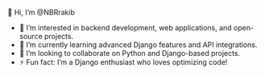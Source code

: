 👋 Hi, I’m @NBRrakib

- 👀 I’m interested in backend development, web applications, and open-source projects.
- 🌱 I’m currently learning advanced Django features and API integrations.
- 💞️ I’m looking to collaborate on Python and Django-based projects.
- ⚡ Fun fact: I’m a Django enthusiast who loves optimizing code!

<!---
NBRrakib/NBRrakib is a ✨ special ✨ repository because its `README.md` (this file) appears on your GitHub profile.
You can click the Preview link to take a look at your changes.
--->
